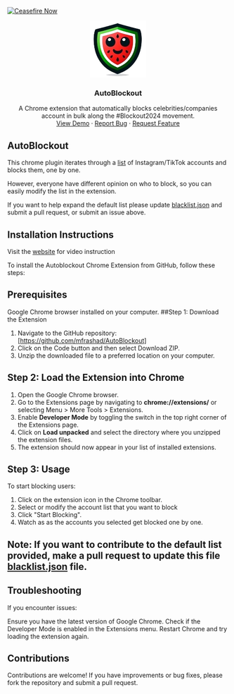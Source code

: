 [![Ceasefire Now](https://badge.techforpalestine.org/default)](https://techforpalestine.org/learn-more)
<br />
<p align="center">
  <a href="https://autoblockout.rashadlabs.com/">
    <img src="https://github.com/mfrashad/autoblockout-site/blob/main/images/logo128.png?raw=true" alt="Logo" width="128">
  </a>

  <h3 align="center">AutoBlockout</h3>

  <p align="center">
    A Chrome extension that automatically blocks celebrities/companies account in bulk along the #Blockout2024 movement.
    <br />
    <a href="https://autoblockout.rashadlabs.com/">View Demo</a>
    ·
    <a href="https://github.com/mfrashad/autoblockout/issues">Report Bug</a>
    ·
    <a href="https://github.com/mfrashad/autoblockout/issues">Request Feature</a>
  </p>
</p>

## AutoBlockout
This chrome plugin iterates through a [list](https://github.com/mfrashad/AutoBlockout/blob/main/blacklist.json) of Instagram/TikTok accounts and blocks them, one by one. 

However, everyone have different opinion on who to block, so you can easily modify the list in the extension.

If you want to help expand the default list please update [blacklist.json](https://github.com/mfrashad/AutoBlockout/blob/main/blacklist.json) and submit a pull request, or submit an issue above. 

## Installation Instructions
Visit the [website](https://autoblockout.rashadlabs.com/) for video instruction

To install the Autoblockout Chrome Extension from GitHub, follow these steps:

## Prerequisites
Google Chrome browser installed on your computer.
##Step 1: Download the Extension
1. Navigate to the GitHub repository: [https://github.com/mfrashad/AutoBlockout]
2. Click on the Code button and then select Download ZIP.
3. Unzip the downloaded file to a preferred location on your computer.

## Step 2: Load the Extension into Chrome
1. Open the Google Chrome browser.
2. Go to the Extensions page by navigating to **chrome://extensions/** or selecting Menu > More Tools > Extensions.
3. Enable **Developer Mode** by toggling the switch in the top right corner of the Extensions page.
4. Click on **Load unpacked** and select the directory where you unzipped the extension files.
5. The extension should now appear in your list of installed extensions.

## Step 3: Usage

To start blocking users:
1. Click on the extension icon in the Chrome toolbar.
2. Select or modify the account list that you want to block
3. Click "Start Blocking".
4. Watch as as the accounts you selected get blocked one by one.

## Note: If you want to contribute to the default list provided, make a pull request to update this file [blacklist.json](https://github.com/mfrashad/AutoBlockout/blob/main/blacklist.json) file.


## Troubleshooting
If you encounter issues:

Ensure you have the latest version of Google Chrome.
Check if the Developer Mode is enabled in the Extensions menu.
Restart Chrome and try loading the extension again.

## Contributions

Contributions are welcome! If you have improvements or bug fixes, please fork the repository and submit a pull request.
